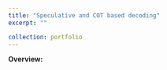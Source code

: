 ```yaml
---
title: "Speculative and COT based decoding"
excerpt: ""

collection: portfolio
---
```


**Overview:**